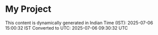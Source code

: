 # My Project

This content is dynamically generated in Indian Time (IST): 2025-07-06 15:00:32 IST
Converted to UTC: 2025-07-06 09:30:32 UTC
